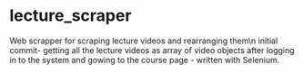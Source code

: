 # lecture_scraper
Web scrapper for scraping lecture videos and rearranging them\n
initial commit- getting all the lecture videos as array of video objects after logging in to the system and gowing to the course page - written with Selenium.

